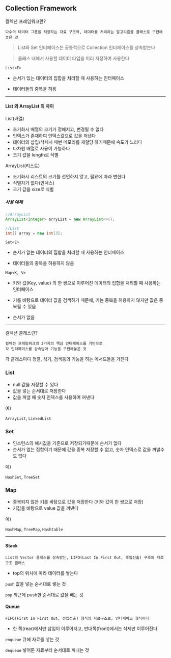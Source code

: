 ## Collection Framework

컬렉션 프레임워크란?

```
다수의 데이터 그룹을 저장하는 자료 구조와, 데이터를 처리하는 알고리즘을 클래스로 구현해 놓은 것
```

> List와 Set 인터페이스는 공통적으로 Collection 인터페이스를 상속받는다

> 클래스 내에서 사용할 데이터 타입을 미리 지정하여 사용한다

`List<E>`

- 순서가 있는 데이터의 집합을 처리할 때 사용하는 인터페이스

- 데이터들의 중복을 허용

---

#### List 와 ArrayList 의 차이

List(배열)

- 초기화시 배열의 크기가 정해지고, 변경될 수 없다
- 인덱스가 존재하여 인덱스값으로 값을 꺼낸다
- 데이터의 삽입/삭제시 매번 메모리를 재할당 하기때문에 속도가 느리다
- 다차원 배열로 사용이 가능하다
- 크기 값을 length로 식별

ArrayList(리스트)

- 초기화시 리스트의 크기를 선언하지 않고, 필요에 따라 변한다
- 식별자가 없다(인덱스)
- 크기 값을 size로 식별

##### 사용 예제

```java
//ArrayList
ArrayList<Integer> arryList = new ArrayList<>();

//List
int[] array = new int[3];
```

`Set<E>`

- 순서가 없는 데이터의 집합을 처리할 때 사용하는 인터페이스

- 데이터들의 중복을 허용하지 않음

`Map<K, V>`

- 키와 값(Key, value) 의 한 쌍으로 이루어진 데이터의 집합을 처리할 때 사용하는 인터페이스

- 키를 바탕으로 데이터 값을 검색하기 때문에, 키는 중복을 허용하지 않지만 값은 중복될 수 있음

- 순서가 없음

---

컬렉션 클래스란?

```
컬렉션 프레임워크의 3가지의 핵심 인터페이스를 기반으로
각 인터페이스를 상속받아 기능을 구현해놓은 것
```

각 클래스마다 정렬, 섞기, 검색등의 기능을 하는 메서드들을 가진다

### List

- null 값을 저장할 수 있다
- 값을 넣는 순서대로 저장한다
- 값을 꺼낼 때 숫자 인덱스를 사용하여 꺼낸다

예)

`ArrayList`, `LinkedList`

### Set

- 인스턴스의 해시값을 기준으로 저장되기때문에 순서가 없다
- 순서가 없는 집합이기 때문에 값을 중복 저장할 수 없고, 숫자 인덱스로 값을 꺼낼수도 없다

예)

`HashSet`, `TreeSet`

### Map

- 중복되지 않은 키를 바탕으로 값을 저장한다 (키와 값이 한 쌍으로 저장)
- 키값을 바탕으로 value 값을 꺼낸다

예)

`HashMap`, `TreeMap`, `Hashtable`

---

#### Stack

```
List의 Vector 클래스를 상속받는, LIFO(Last In First Out, 후입선출) 구조의 자료구조 클래스
```

- top의 위치에 따라 데이터를 쌓는다

`push` 값을 넣는 순서대로 쌓는 것

`pop` 최근에 push한 순서대로 값을 빼는 것

#### Queue

```
FIFO(First In First Out, 선입선출) 형식의 자료구조로, 인터페이스 형식이다
```

- 한 쪽(rear)에서만 삽입이 이루어지고, 반대쪽(front)에서는 삭제만 이루어진다

`enqueue` 큐에 자료를 넣는 것

`dequeue` 넣어둔 자료부터 순서대로 꺼내는 것
